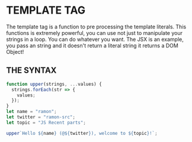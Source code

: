 # TEMPLATE TAG

The template tag is a function to pre processing the template literals.
This functions is extremely powerful, you can use not just to manipulate your strings in a loop. You can do whatever you want. The JSX is an example, you pass an string and it doesn't return a literal string it returns a DOM Object!

## THE SYNTAX

```js
function upper(strings, ...values) {
  strings.forEach(str => {
    values;
  });
}
let name = "ramon";
let twitter = "ramon-src";
let topic = "JS Recent parts";

upper`Hello ${name} (@${twitter}), welcome to ${topic}!`;
```
